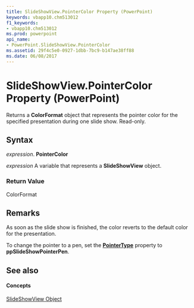 ```yaml
---
title: SlideShowView.PointerColor Property (PowerPoint)
keywords: vbapp10.chm513012
f1_keywords:
- vbapp10.chm513012
ms.prod: powerpoint
api_name:
- PowerPoint.SlideShowView.PointerColor
ms.assetid: 29f4c5e0-0927-1dbb-7bc9-b147ae38ff88
ms.date: 06/08/2017
---
```



# SlideShowView.PointerColor Property (PowerPoint)

Returns a **ColorFormat** object that represents the pointer color for the specified presentation during one slide show. Read-only.


## Syntax

 _expression_. **PointerColor**

 _expression_ A variable that represents a **SlideShowView** object.


### Return Value

ColorFormat


## Remarks

As soon as the slide show is finished, the color reverts to the default color for the presentation. 

To change the pointer to a pen, set the **[PointerType](slideshowview-pointertype-property-powerpoint.md)** property to **ppSlideShowPointerPen**.


## See also


#### Concepts


[SlideShowView Object](slideshowview-object-powerpoint.md)

